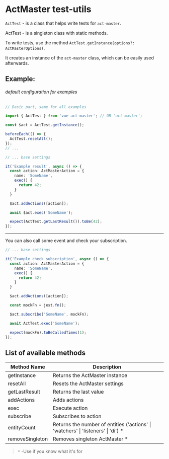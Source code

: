 # ActMaster test-utils

`ActTest` - is a class that helps write tests for `act-master`.

ActTest - is a singleton class with static methods.

To write tests, use the method `ActTest.getInstance(options?: ActMasterOptions)`.

It creates an instance of the `act-master` class, which can be easily used afterwards.

## Example:


###### default configuration for examples

```ts
// Basic part, same for all examples

import { ActTest } from 'vue-act-master'; // OR 'act-master';

const $act = ActTest.getInstance();

beforeEach(() => {
  ActTest.resetAll();
});
// ...
```

```ts
// ... base settings

it('Example result', async () => {
  const action: ActMasterAction = {
    name: 'SomeName',
    exec() {
      return 42;
    }
  }

  $act.addActions([action]);

  await $act.exec('SomeName');

  expect(ActTest.getLastResult()).toBe(42);
});
```

---

You can also call some event and check your subscription.

```ts
// ... base settings

it('Example check subscription', async () => {
  const action: ActMasterAction = {
    name: 'SomeName',
    exec() {
      return 42;
    }
  }

  $act.addActions([action]);

  const mockFn = jest.fn();

  $act.subscribe('SomeName', mockFn);

  await ActTest.exec('SomeName');

  expect(mockFn).toBeCalledTimes(1);
});
```


## List of available methods

| Method Name  |  Description
|---	|---	|
| getInstance      | Returns the ActMaster instance
| resetAll         | Resets the ActMaster settings
| getLastResult    | Returns the last value
| addActions       | Adds actions
| exec             | Execute action
| subscribe        | Subscribes to action
| entityCount      | Returns the number of entities ('actions' \| 'watchers' \| 'listeners' \| 'di') *
| removeSingleton  | Removes singleton ActMaster *


> `*` -Use if you know what it's for








